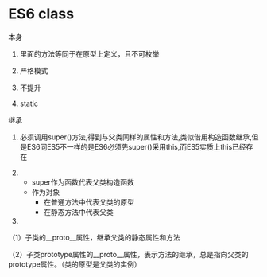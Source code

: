 # ES6 class

本身

1. 里面的方法等同于在原型上定义，且不可枚举

2. 严格模式

3. 不提升

4. static

继承

1. 必须调用super()方法,得到与父类同样的属性和方法,类似借用构造函数继承,但是ES6同ES5不一样的是ES6必须先super()采用this,而ES5实质上this已经存在

2.  
   - super作为函数代表父类构造函数
   - 作为对象
     - 在普通方法中代表父类的原型
     - 在静态方法中代表父类
   
3.   

   （1）子类的__proto__属性，继承父类的静态属性和方法

​       （2）子类prototype属性的__proto__属性，表示方法的继承，总是指向父类的prototype属性。（类的原型是父类的实例）

   

